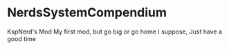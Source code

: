 # NerdsSystemCompendium
KspNerd's Mod
My first mod, but go big or go home I suppose, Just have a good time
